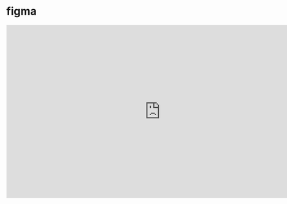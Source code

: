 # figma

<iframe style="border: 1px solid rgba(0, 0, 0, 0.1);" width="800" height="450" src="https://www.figma.com/embed?embed_host=share&url=https%3A%2F%2Fwww.figma.com%2Ffile%2FfrPosaPnj9dYh5untNoFOT%2FUntitled%3Fnode-id%3D0%253A1%26t%3DbOzLiJQ5AzlPHaGO-1" allowfullscreen></iframe>
